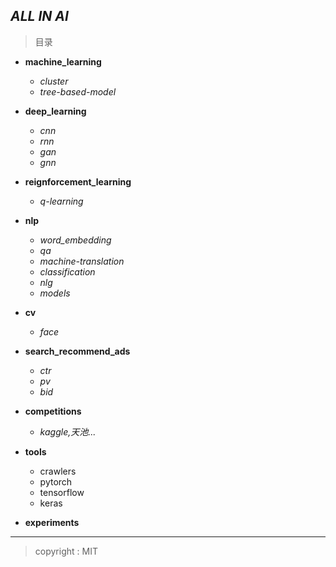 ## *ALL IN AI*




> 目录


- **machine_learning**
    - *cluster*
    - *tree-based-model*


- **deep_learning**
    - *cnn*
    - *rnn*
    - *gan*
    - *gnn*


- **reignforcement_learning**
    - *q-learning*


- **nlp**
    - *word_embedding*
    - *qa*
    - *machine-translation*
    - *classification*
    - *nlg*
    - *models*

- **cv**
    - *face*


- **search_recommend_ads**
    - *ctr*
    - *pv*
    - *bid*


- **competitions**
    - *kaggle,天池...*


- **tools**
    - crawlers
    - pytorch
    - tensorflow
    - keras


- **experiments**


---

> copyright : MIT


